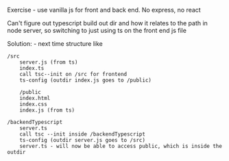 Exercise - use vanilla js for front and back end.
No express, no react

Can't figure out typescript build out dir and how it relates to the path in node server, so switching to just using ts on the front end js file

Solution: - next time structure like

```
/src
    server.js (from ts)
    index.ts
    call tsc--init on /src for frontend
    ts-config (outdir index.js goes to /public)

    /public
    index.html
    index.css
    index.js (from ts)

/backendTypescript
    server.ts
    call tsc --init inside /backendTypescript
    ts-config (outdir server.js goes to /src)
    server.ts - will now be able to access public, which is inside the outdir
```
